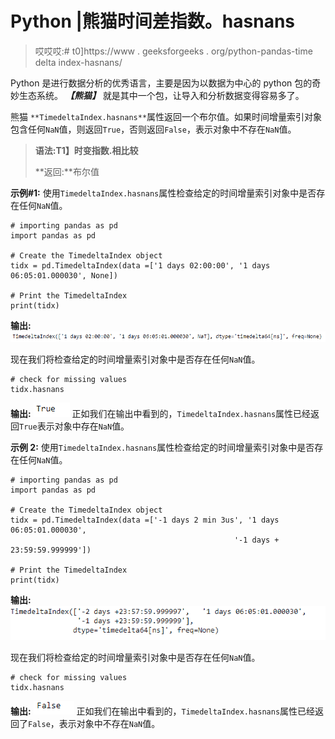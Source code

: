 # Python |熊猫时间差指数。hasnans

> 哎哎哎:# t0]https://www . geeksforgeeks . org/python-pandas-time delta index-hasnans/

Python 是进行数据分析的优秀语言，主要是因为以数据为中心的 python 包的奇妙生态系统。 ***【熊猫】*** 就是其中一个包，让导入和分析数据变得容易多了。

熊猫 `**TimedeltaIndex.hasnans**`属性返回一个布尔值。如果时间增量索引对象包含任何`NaN`值，则返回`True`，否则返回`False`，表示对象中不存在`NaN`值。

> **语法:T1】时变指数.相比较**
> 
> **返回:**布尔值

**示例#1:** 使用`TimedeltaIndex.hasnans`属性检查给定的时间增量索引对象中是否存在任何`NaN`值。

```
# importing pandas as pd
import pandas as pd

# Create the TimedeltaIndex object
tidx = pd.TimedeltaIndex(data =['1 days 02:00:00', '1 days 06:05:01.000030', None])

# Print the TimedeltaIndex
print(tidx)
```

**输出:**
![](img/62968e4e534bb4dad3065558648909c8.png)

现在我们将检查给定的时间增量索引对象中是否存在任何`NaN`值。

```
# check for missing values
tidx.hasnans
```

**输出:**
![](img/fbb763d918db498edab58bd61ab05a91.png)
正如我们在输出中看到的，`TimedeltaIndex.hasnans`属性已经返回`True`表示对象中存在`NaN`值。

**示例 2:** 使用`TimedeltaIndex.hasnans`属性检查给定的时间增量索引对象中是否存在任何`NaN`值。

```
# importing pandas as pd
import pandas as pd

# Create the TimedeltaIndex object
tidx = pd.TimedeltaIndex(data =['-1 days 2 min 3us', '1 days 06:05:01.000030', 
                                                  '-1 days + 23:59:59.999999'])

# Print the TimedeltaIndex
print(tidx)
```

**输出:**
![](img/f5468003d01cf5883b597cb323de040e.png)

现在我们将检查给定的时间增量索引对象中是否存在任何`NaN`值。

```
# check for missing values
tidx.hasnans
```

**输出:**
![](img/954777811c8ddd75237952a1ced5604f.png)
正如我们在输出中看到的，`TimedeltaIndex.hasnans`属性已经返回了`False`，表示对象中不存在`NaN`值。